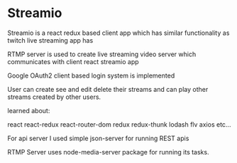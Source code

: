 # Streamio

Streamio is a react redux based client app which has similar functionality as twitch live streaming app has

RTMP server is used to create live streaming video server which communicates with client react streamio app

Google OAuth2 client based login system is implemented

User can create see and edit delete their streams and can play other streams created by other users.

learned about:

react react-redux react-router-dom redux redux-thunk lodash flv axios etc...

For api server I used simple json-server for running REST apis

RTMP Server uses node-media-server package for running its tasks.
